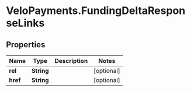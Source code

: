 # VeloPayments.FundingDeltaResponseLinks

## Properties

Name | Type | Description | Notes
------------ | ------------- | ------------- | -------------
**rel** | **String** |  | [optional] 
**href** | **String** |  | [optional] 


